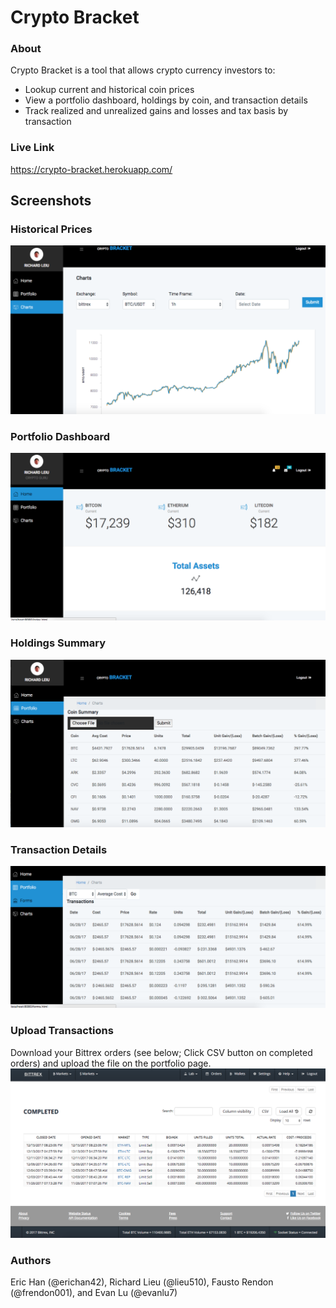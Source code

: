# Crypto Bracket

### About

Crypto Bracket is a tool that allows crypto currency investors to:

- Lookup current and historical coin prices
- View a portfolio dashboard, holdings by coin, and transaction details
- Track realized and unrealized gains and losses and tax basis by transaction

### Live Link

https://crypto-bracket.herokuapp.com/

## Screenshots

### Historical Prices
![screenshot](public/assets/img/graph.png)

### Portfolio Dashboard
![screenshot](public/assets/img/dashboard.png)

### Holdings Summary
![screenshot](public/assets/img/portfolio.png)

### Transaction Details
![screenshot](public/assets/img/transactions.png)


### Upload Transactions

Download your Bittrex orders (see below; Click CSV button on completed orders) and upload the file on the portfolio page.
![screenshot](public/assets/img/bittrex.png)

### Authors

Eric Han (@erichan42), Richard Lieu (@lieu510), Fausto Rendon (@frendon001), and Evan Lu (@evanlu7)
